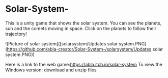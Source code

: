 # Solar-System-
This is a unity game that shows the solar system. You can see the planets, sun and the comets moving in space. Click on the planets to follow their trajectory!

![Picture of solar system]([solarsystem/Updates solar system.PNG](https://github.com/abla-creator/Solar-System-/solarsystem/Updates solar system.PNG))

Here is a link to the web game:https://abla.itch.io/solar-system
To view the Windows version: download and unzip files 


